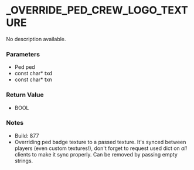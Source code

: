 # _OVERRIDE_PED_CREW_LOGO_TEXTURE

No description available.

### Parameters
* Ped ped
* const char* txd
* const char* txn

### Return Value
* BOOL

### Notes
* Build: 877
* Overriding ped badge texture to a passed texture. It's synced between players (even custom textures!), don't forget to request used dict on *all* clients to make it sync properly. Can be removed by passing empty strings.

